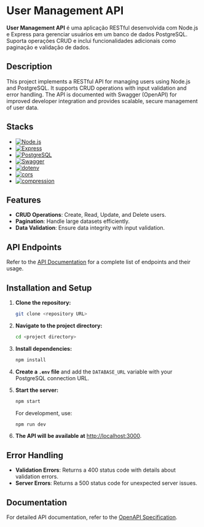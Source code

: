 # User Management API

**User Management API** é uma aplicação RESTful desenvolvida com Node.js e Express para gerenciar usuários em um banco de dados PostgreSQL. Suporta operações CRUD e inclui funcionalidades adicionais como paginação e validação de dados.

## Description

This project implements a RESTful API for managing users using Node.js and PostgreSQL. It supports CRUD operations with input validation and error handling. The API is documented with Swagger (OpenAPI) for improved developer integration and provides scalable, secure management of user data.

## Stacks

- [![Node.js](https://img.shields.io/badge/Node.js-20.8.0-green)](https://nodejs.org/)
- [![Express](https://img.shields.io/badge/Express-4.18.2-blue)](https://expressjs.com/)
- [![PostgreSQL](https://img.shields.io/badge/PostgreSQL-15.4-blue)](https://www.postgresql.org/)
- [![Swagger](https://img.shields.io/badge/Swagger-4.10.0-brightgreen)](https://swagger.io/)
- [![dotenv](https://img.shields.io/badge/dotenv-16.0.0-orange)](https://www.npmjs.com/package/dotenv)
- [![cors](https://img.shields.io/badge/cors-2.8.5-lightgrey)](https://www.npmjs.com/package/cors)
- [![compression](https://img.shields.io/badge/compression-1.7.4-blueviolet)](https://www.npmjs.com/package/compression)

## Features

- **CRUD Operations**: Create, Read, Update, and Delete users.
- **Pagination**: Handle large datasets efficiently.
- **Data Validation**: Ensure data integrity with input validation.

## API Endpoints

Refer to the [API Documentation](http://localhost:3000/api-docs) for a complete list of endpoints and their usage.

## Installation and Setup

1. **Clone the repository:**

    ```bash
    git clone <repository URL>
    ```

2. **Navigate to the project directory:**

    ```bash
    cd <project directory>
    ```

3. **Install dependencies:**

    ```bash
    npm install
    ```

4. **Create a `.env` file** and add the `DATABASE_URL` variable with your PostgreSQL connection URL.

5. **Start the server:**

    ```bash
    npm start
    ```

   For development, use:

    ```bash
    npm run dev
    ```

6. **The API will be available at** [http://localhost:3000](http://localhost:3000).

## Error Handling

- **Validation Errors**: Returns a 400 status code with details about validation errors.
- **Server Errors**: Returns a 500 status code for unexpected server issues.

## Documentation

For detailed API documentation, refer to the [OpenAPI Specification](http://localhost:3000/api-docs).
